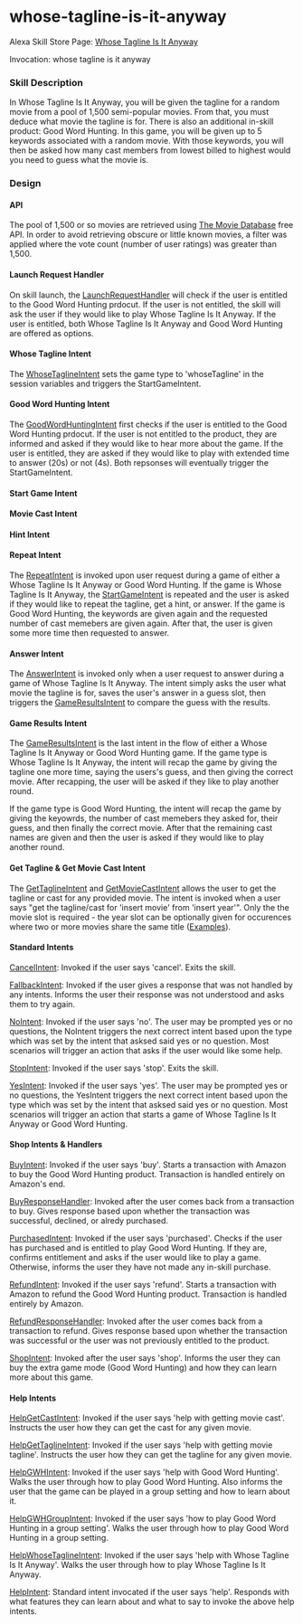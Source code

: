 # whose-tagline-is-it-anyway

Alexa Skill Store Page: [Whose Tagline Is It Anyway](https://www.amazon.com/Whose-Tagline-Is-It-Anyway/dp/B07SW6MZLZ)

Invocation: whose tagline is it anyway

### Skill Description

In Whose Tagline Is It Anyway, you will be given the tagline for a random movie from a pool of 1,500 semi-popular movies. From that, you must deduce what movie the tagline is for. There is also an additional in-skill product: Good Word Hunting. In this game, you will be given up to 5 keywords associated with a random movie. With those keywords, you will then be asked how many cast members from lowest billed to highest would you need to guess what the movie is.

### Design

#### API

The pool of 1,500 or so movies are retrieved using [The Movie Database](https://www.themoviedb.org/?language=en-US) free API. In order to avoid retrieving obscure or little known movies, a filter was applied where the vote count (number of user ratings) was greater than 1,500.

#### Launch Request Handler

On skill launch, the [LaunchRequestHandler](./handlers/launch-request.js) will check if the user is entitled to the Good Word Hunting prdocut. If the user is not entitled, the skill will ask the user if they would like to play Whose Tagline Is It Anyway. If the user is entitled, both Whose Tagline Is It Anyway and Good Word Hunting are offered as options.

#### Whose Tagline Intent

The [WhoseTaglineIntent](./intents/whose-tagline.js) sets the game type to 'whoseTagline' in the session variables and triggers the StartGameIntent.

#### Good Word Hunting Intent

The [GoodWordHuntingIntent](./intents/good-word-hunting.js) first checks if the user is entitled to the Good Word Hunting prdocut. If the user is not entitled to the product, they are informed and asked if they would like to hear more about the game. If the user is entitled, they are asked if they would like to play with extended time to answer (20s) or not (4s). Both repsonses will eventually trigger the StartGameIntent.

#### Start Game Intent

#### Movie Cast Intent

#### Hint Intent

#### Repeat Intent

The [RepeatIntent](./intents/repeat.js) is invoked upon user request during a game of either a Whose Tagline Is It Anyway or Good Word Hunting. If the game is Whose Tagline Is It Anyway, the [StartGameIntent](./intents/start-game.js) is repeated and the user is asked if they would like to repeat the tagline, get a hint, or answer. If the game is Good Word Hunting, the keywords are given again and the requested number of cast memebers are given again. After that, the user is given some more time then requested to answer.

#### Answer Intent

The [AnswerIntent](./intents/answer.js) is invoked only when a user request to answer during a game of Whose Tagline Is It Anyway. The intent simply asks the user what movie the tagline is for, saves the user's answer in a guess slot, then triggers the [GameResultsIntent](./intents/game-results.js) to compare the guess with the results.

#### Game Results Intent

The [GameResultsIntent](./intents/game-results.js) is the last intent in the flow of either a Whose Tagline Is It Anyway or Good Word Hunting game. If the game type is Whose Tagline Is It Anyway, the intent will recap the game by giving the tagline one more time, saying the users's guess, and then giving the correct movie. After recapping, the user will be asked if they like to play another round.

If the game type is Good Word Hunting, the intent will recap the game by giving the keyowrds, the number of cast memebers they asked for, their guess, and then finally the correct movie. After that the remaining cast names are given and then the user is asked if they would like to play another round.

#### Get Tagline & Get Movie Cast Intent

The [GetTaglineIntent](./intents/get-tagline.js) and [GetMovieCastIntent](./intents/get-movie-cast.js) allows the user to get the tagline or cast for any provided movie. The intent is invoked when a user says "get the tagline/cast for 'insert movie' from 'insert year'". Only the the movie slot is required - the year slot can be optionally given for occurences where two or more movies share the same title ([Examples](https://screenrant.com/movies-same-name-definitely-not-same-movie/)).

#### Standard Intents

[CancelIntent](./intents/standard/cancel.js): Invoked if the user says 'cancel'. Exits the skill.

[FallbackIntent](./intents/standard/fallback.js): Invoked if the user gives a response that was not handled by any intents. Informs the user their response was not understood and asks them to try again.

[NoIntent](./intents/standard/no.js): Invoked if the user says 'no'. The user may be prompted yes or no questions, the NoIntent triggers the next correct intent based upon the type which was set by the intent that asksed said yes or no question. Most scenarios will trigger an action that asks if the user would like some help.

[StopIntent](./intents/standard/stop.js): Invoked if the user says 'stop'. Exits the skill.

[YesIntent](./intents/standard/yes.js): Invoked if the user says 'yes'. The user may be prompted yes or no questions, the YesIntent triggers the next correct intent based upon the type which was set by the intent that asksed said yes or no question. Most scenarios will trigger an action that starts a game of Whose Tagline Is It Anyway or Good Word Hunting.

#### Shop Intents & Handlers

[BuyIntent](./intents/shop/buy.js): Invoked if the user says 'buy'. Starts a transaction with Amazon to buy the Good Word Hunting product. Transaction is handled entirely on Amazon's end.

[BuyResponseHandler](./handlers/buy-response.js): Invoked after the user comes back from a transaction to buy. Gives response based upon whether the transaction was successful, declined, or alredy purchased.

[PurchasedIntent](./intents/shop/purchased.js): Invoked if the user says 'purchased'. Checks if the user has purchased and is entitled to play Good Word Hunting. If they are, confirms entitlement and asks if the user would like to play a game. Otherwise, informs the user they have not made any in-skill purchase.

[RefundIntent](./intents/shop/refund.js): Invoked if the user says 'refund'. Starts a transaction with Amazon to refund the Good Word Hunting product. Transaction is handled entirely by Amazon.

[RefundResponseHandler](./handlers/refund-response.js): Invoked after the user comes back from a transaction to refund. Gives response based upon whether the transaction was successful or the user was not previously entitled to the product.

[ShopIntent](./intents/shop/shop.js): Invoked after the user says 'shop'. Informs the user they can buy the extra game mode (Good Word Hunting) and how they can learn more about this game.

#### Help Intents

[HelpGetCastIntent](./intents/help/help-get-cast.js): Invoked if the user says 'help with getting movie cast'. Instructs the user how they can get the cast for any given movie.

[HelpGetTaglineIntent](./intents/help/help-get-tagline.js): Invoked if the user says 'help with getting movie tagline'. Instructs the user how they can get the tagline for any given movie.

[HelpGWHIntent](./intents/help/help-gwh.js): Invoked if the user says 'help with Good Word Hunting'. Walks the user through how to play Good Word Hunting. Also informs the user that the game can be played in a group setting and how to learn about it.

[HelpGWHGroupIntent](./intents/help/help-gwh-group.js): Invoked if the user says 'how to play Good Word Hunting in a group setting'. Walks the user through how to play Good Word Hunting in a group setting.

[HelpWhoseTaglineIntent](./intents/help/help-whose-tagline.js): Invoked if the user says 'help with Whose Tagline Is It Anyway'. Walks the user through how to play Whose Tagline Is It Anyway.

[HelpIntent](./intents/help/help.js): Standard intent invocated if the user says 'help'. Responds with what features they can learn about and what to say to invoke the above help intents.
